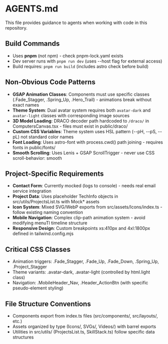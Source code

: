 # AGENTS.md

This file provides guidance to agents when working with code in this repository.

## Build Commands
- Uses **pnpm** (not npm) - check pnpm-lock.yaml exists
- Dev server runs with `pnpm run dev` (uses --host flag for external access)
- Build requires: `pnpm run build` (includes astro check before build)

## Non-Obvious Code Patterns
- **GSAP Animation Classes**: Components must use specific classes (.Fade_Stagger, .Spring_Up, .Hero_Trail) - animations break without exact names
- **Theme System**: Dual avatar system requires both `avatar-dark` and `avatar-light` classes with corresponding image sources
- **3D Model Loading**: DRACO decoder path hardcoded to `/draco/` in ComputersCanvas.tsx - files must exist in public/draco/
- **Custom CSS Variables**: Theme system uses HSL pattern (--pH, --pS, --pL) not standard color names
- **Font Loading**: Uses astro-font with process.cwd() path joining - requires fonts in public/fonts/
- **Smooth Scrolling**: Uses Lenis + GSAP ScrollTrigger - never use CSS scroll-behavior: smooth

## Project-Specific Requirements
- **Contact Form**: Currently mocked (logs to console) - needs real email service integration
- **Project Data**: Uses placeholder TechInfo objects in src/utils/ProjectsList.ts with Mock* assets
- **Icon System**: Mixed SVG/WebP exports from src/assets/Icons/index.ts - follow existing naming convention
- **Mobile Navigation**: Complex clip-path animation system - avoid modifying menuTl timeline structure
- **Responsive Design**: Custom breakpoints xs:410px and 4xl:1800px defined in tailwind.config.mjs

## Critical CSS Classes
- Animation triggers: .Fade_Stagger, .Fade_Up, .Fade_Down, .Spring_Up, .Project_Stagger
- Theme variants: .avatar-dark, .avatar-light (controlled by html.light class)
- Navigation: .MobileHeader_Nav, .Header_ActionBtn (with specific pseudo-element styling)

## File Structure Conventions
- Components export from index.ts files (src/components/, src/layouts/, etc.)
- Assets organized by type (Icons/, SVGs/, Videos/) with barrel exports
- Utilities in src/utils/ (ProjectsList.ts, SkillStack.ts) follow specific data structures